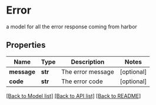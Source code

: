 # Error

a model for all the error response coming from harbor

## Properties
Name | Type | Description | Notes
------------ | ------------- | ------------- | -------------
**message** | **str** | The error message | [optional] 
**code** | **str** | The error code | [optional] 

[[Back to Model list]](../README.md#documentation-for-models) [[Back to API list]](../README.md#documentation-for-api-endpoints) [[Back to README]](../README.md)


